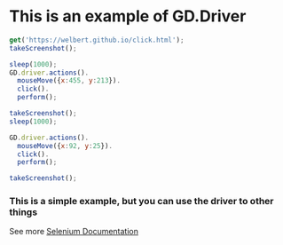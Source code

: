 # This is an example of GD.Driver

```javascript
get('https://welbert.github.io/click.html');
takeScreenshot();

sleep(1000);
GD.driver.actions().
  mouseMove({x:455, y:213}).
  click().
  perform();

takeScreenshot();
sleep(1000);

GD.driver.actions().
  mouseMove({x:92, y:25}).
  click().
  perform();

takeScreenshot();
```
### This is a simple example, but you can use the driver to other things
See more [Selenium Documentation](https://seleniumhq.github.io/selenium/docs/api/javascript/module/selenium-webdriver/chrome_exports_Driver.html)
